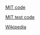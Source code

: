 [MIT code](http://git.savannah.gnu.org/cgit/mit-scheme.git/commit/?id=8decee26f13f3ef09abef2662d2c92b87aeef04c)

[MIT test code](http://git.savannah.gnu.org/cgit/mit-scheme.git/commit/?id=575cd55c67b5453939d5753a7deb4017daabd60f)

[Wikipedia](https://en.wikipedia.org/wiki/Logistic_function)